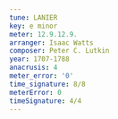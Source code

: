 ```yaml
---
tune: LANIER
key: e minor
meter: 12.9.12.9.
arranger: Isaac Watts
composer: Peter C. Lutkin
year: 1707-1788
anacrusis: 4
meter_error: '0'
time_signature: 8/8
meterError: 0
timeSignature: 4/4
---
```

